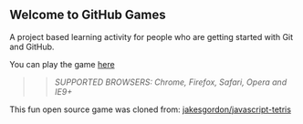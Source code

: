 ## Welcome to GitHub Games

A project based learning activity for people who are getting started with Git and GitHub.

You can play the game [here](https://Tikwiza.github.io/github-games/)

>> _*SUPPORTED BROWSERS*: Chrome, Firefox, Safari, Opera and IE9+_

This fun open source game was cloned from: [jakesgordon/javascript-tetris](https://github.com/jakesgordon/javascript-tetris)
